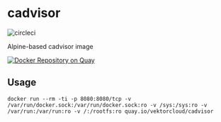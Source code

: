 # cadvisor

![circleci][circleci]

Alpine-based cadvisor image

[![Docker Repository on Quay](https://quay.io/repository/vektorcloud/cadvisor/status "Docker Repository on Quay")](https://quay.io/repository/vektorcloud/cadvisor)

## Usage


    docker run --rm -ti -p 8080:8080/tcp -v /var/run/docker.sock:/var/run/docker.sock:ro -v /sys:/sys:ro -v /var/run:/var/run:ro -v /:/rootfs:ro quay.io/vektorcloud/cadvisor

[circleci]: https://img.shields.io/circleci/build/gh/vektorcloud/cadvisor?color=1dd6c9&logo=CircleCI&logoColor=1dd6c9&style=for-the-badge "cadvisor"
